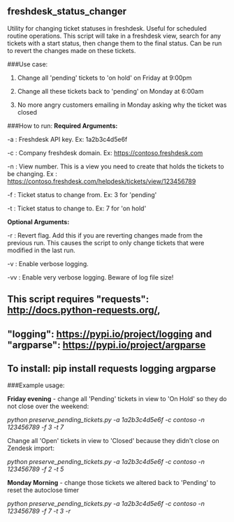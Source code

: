 ## freshdesk_status_changer
Utility for changing ticket statuses in freshdesk. Useful for scheduled routine operations.
This script will take in a freshdesk view, search for any tickets with a start status, then change them to the final status.
Can be run to revert the changes made on these tickets.


###Use case:
1) Change all 'pending' tickets to 'on hold' on Friday at 9:00pm

2) Change all these tickets back to 'pending' on Monday at 6:00am

3) No more angry customers emailing in Monday asking why the ticket was closed


###How to run:
**Required Arguments:**

-a : Freshdesk API key. Ex: 1a2b3c4d5e6f

-c : Company freshdesk domain. Ex: https://contoso.freshdesk.com

-n : View number. This is a view you need to create that holds the tickets to be changing. Ex : https://contoso.freshdesk.com/helpdesk/tickets/view/123456789

-f : Ticket status to change from. Ex: 3 for 'pending'

-t : Ticket status to change to. Ex: 7 for 'on hold'


**Optional Arguments:**

-r : Revert flag. Add this if you are reverting changes made from the previous run. This causes the script to only change tickets that were modified in the last run.

-v : Enable verbose logging.

-vv : Enable very verbose logging. Beware of log file size!

## This script requires "requests": http://docs.python-requests.org/, 
## "logging": https://pypi.io/project/logging and "argparse": https://pypi.io/project/argparse
## To install: pip install requests logging argparse

###Example usage:

**Friday evening** - change all 'Pending' tickets in view to 'On Hold' so they do not close over the weekend:

*python preserve_pending_tickets.py -a 1a2b3c4d5e6f -c contoso -n 123456789 -f 3 -t 7*


Change all 'Open' tickets in view to 'Closed' because they didn't close on Zendesk import:

*python preserve_pending_tickets.py -a 1a2b3c4d5e6f -c contoso -n 123456789 -f 2 -t 5*


**Monday Morning** - change those tickets we altered back to 'Pending' to reset the autoclose timer

*python preserve_pending_tickets.py -a 1a2b3c4d5e6f -c contoso -n 123456789 -f 7 -t 3 -r*
